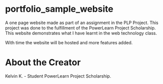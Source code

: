 # portfolio_sample_website
A one page website made as part of an assignment in the PLP Project.
This project was done to the fulfillment of the PowerLearn Project Scholarship.
This website demonstrates what I have learnt in the web technology class.

With time the website will be hosted and more features added.


# About the Creator

Kelvin K. - Student PowerLearn Project Scholarship.
